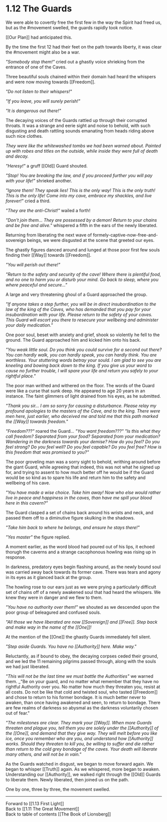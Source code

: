 # 1.12 The Guards
We were able to covertly free the first few in the way the Spirit had freed us, but as the #movement swelled, the guards rapidly took notice. 

[[Our Plan]] had anticipated this. 

By the time the first 12 had their feet on the path towards liberty, it was clear the #movement might also be a war. 

_"Somebody stop them!"_ cried out a ghastly voice shrieking from the entrance of one of the Caves. 

Three beautiful souls chained within their domain had heard the whispers and were now moving towards [[Freedom]]. 

_"Do not listen to their whispers!"_

_"If you leave, you will surely perish!"_

_"It is dangerous out there!"_

The decaying voices of the Guards rattled up through their corrupted throats. It was a strange and eerie sight and noise to behold, with such disgusting and death rattling sounds emanating from heads riding above such nice clothes. 

_They were like the whitewashed tombs we had been warned about. Painted up with robes and titles on the outside, while inside they were full of death and decay._

_"Heresy!"_ a gruff [[Old]] Guard shouted. 

_"Stop! You are breaking the law, and if you proceed further you will pay with your life!"_ shrieked another. 

_"Ignore them! They speak lies! This is the only way! This is the only truth! This is the only life! Come into my cave, embrace my shackles, and live forever!"_ cried a third. 

_"They are the anti-Christ!"_ wailed a forth! 

_"Don't join them... They are possessed by a demon! Return to your chains and be free and alive."_ whispered a fifth in the ears of the newly liberated. 

Returning from liberating the next wave of formely-captive-now-free-and-sovereign beings, we were disgusted at the scene that greeted our eyes. 

The ghastly figures danced around and lunged at those poor first few souls finding their [[Way]] towards [[Freedom]]. 

_"You will perish out there!"_

_"Return to the safety and security of the cave! Where there is plentiful food, and no one to harm you or disturb your mind. Go back to sleep, where you where peaceful and secure..."_

A large and very threatening ghoul of a Guard approached the group. 

_"If anyone takes a step further, you will be in direct insubordination to the law of the king of the Caves, who has demanded that you pay for your insubordination with your life. Please return to the safety of your caves. This Guard will escort you there to resecure your wellbeing and administer your daily medication."_       

One poor soul, beset with anxiety and grief, shook so violently he fell to the ground. The Guard approached him and kicked him onto his back. 

_"You weak little soul. Do you think you could survive for a second out there? You can hardly walk, you can hardly speak, you can hardly think. You are worthless. Your stuttering words betray your sould. I am glad to see you are kneeling and bowing back down to the king. If you give us your word to cause no further trouble, I will spare your life and return you safely to your rightful place."_

The poor man writhed and withered on the floor. The words of the Guard were like a curse that sunk deep. He appeared to age 20 years in an instance. The faint glimmers of light drained from his eyes, as he submitted. 

_"Thank you sir... I am so sorry for causing a disturbance. Please relay my profound apologies to the masters of the Cave, and to the king. There were men here, just earlier, who deceived me and told me that this path marked the [[Way]] towards freedom."_

_"Freedom???"_ roared the Guard... _"You want freedom???"_ _"Is this what they call freedom? Separated from your food? Separated from your medication? Wandering in the darkness towards your demise? How do you feel? Do you feel strong? Do you feel well? Do you feel capable? Do you feel free? How is this freedom that was promised to you?"_

The poor groveling man was a sorry sight to behold, writhing around before the giant Guard, while agreeing that indeed, this was not what he signed up for, and trying to assent to how much better off he would be if the Guard would be so kind as to spare his life and return him to the safety and wellbeing of his cave. 

_"You have made a wise choice. Take him away! Now who else would rather live in peace and happiness in the caves, than have me spill your blood here in this cavern?"_

The Guard clasped a set of chains back around his wrists and neck, and passed them off to a diminutive figure skulking in the shadows.

_"Take him back to where he belongs, and ensure he stays there!"_

_"Yes master"_ the figure replied. 

A moment earlier, as the word blood had poured out of his lips, it echoed thorugh the caverns and a strange cacophonous howling was rising up in response. 

In darkness, predatory eyes begin flashing around, as the newly bound soul was carried away back towards its former cave. There was tears and agony in its eyes as it glanced back at the group. 

The howling rose to our ears just as we were prying a particularly difficult set of chains off of a newly awakened soul that had heard the whispers. We knew they were in danger and we flew to them. 

_"You have no authority over them!"_ we shouted as we descended upon the poor group of beleagured and confused souls. 

_"All those we have liberated are now [[Sovereign]] and [[Free]]. Step back and make way in the name of the [[One]]!_

At the mention of the [[One]] the ghastly Guards immediately fell silent. 

_"Step aside Guards. You have no [[Authority]] here. Make way."_

Reluctantly, as if bound to obey, the decaying corpses ceded their ground, and we led the 11 remaining pilgrims passed through, along with the souls we had just liberated. 

_"This will not be the last time we must battle the Authorities"_ we warned them. _"Be on your guard, and no matter what remember that they have no rightful Authority over you. No matter how much they threaten you, resist at all costs. Do not be like that cold and twisted soul, who tasted [[Freedom]] and chose to return to his former bondage. It is much better never to awaken, than once having awakened and seen, to return to bondage. There are few realms of darkness so abysmal as the darkness voluntarily chosen out of fear."

_"The milestones are clear. They mark your [[Way]]. When more Guards threaten and plague you, tell them you are solely under the [[Authority]] of the [[One]], and demand that they give way. They will melt before you like ice, once you remember who are you, and understand how [[Authority]] works. Should they threaten to kill you, be willing to suffer and die rather than return to the cold grey bondage of the caves. Your death will liberate many others, and will not be in vain."_

As the Guards watched in disgust, we began to move forward again. We began to whisper [[Truth]] again. As we whispered, more began to awaken. Understanding our [[Authority]], we walked right through the [[Old]] Guards to liberate them. Newly liberated, then joined us on the path. 

One by one, three by three, the movement swelled. 

___

Forward to [[1.13 First Light]]  
Back to [[1.11 The Great Movement]]  
Back to table of contents [[The Book of Lionsberg]]  

